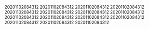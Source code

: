 20201102084312
20201102084312
20201102084312
20201102084312
20201102084312
20201102084312
20201102084312
20201102084312
20201102084312
20201102084312
20201102084312
20201102084312
20201102084312
20201102084312
20201102084312
